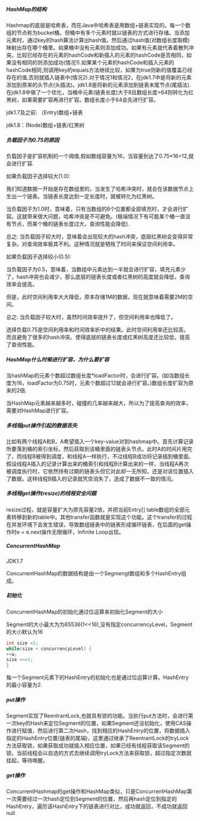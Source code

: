 ##### HashMap的结构

Hashmap的底层是哈希表，而在Java中哈希表是用数组+链表实现的。每一个数组的节点称为bucket桶。但桶中有多个元素时就以链表的方式进行存储。当添加元素时，通过key的hash算法计算出hash值。然后通过hash值(对数组长度取模)映射出存在哪个桶里。如果桶中没有元素则添加成功。如果有元素就代表着散列冲突。比较已经存在的元素的hashCode和新插入的元素的hashCode是否相同，如果没有相同的则添加成功(情况1).如果某个元素的hashCode和插入元素的hashCode相同,则调用key的equals方法继续比较，如果为true则新的值覆盖已经存在的值,否则就插入链表中(情况2).对于情况1和情况2，在jdk1.7中是将新的元素添加到原来的头节点(头插法)。jdk1.8是将新的元素添加到链表末尾节点(尾插法).在jdk1.8中做了一个优化，当桶中元素(链表长度)大于8且数组长度>64则转化为红黑树，如果需要扩容再进行扩容。数组长度小于64会先进行扩容。

jdk1.7及之前: （Entry)数组+链表

jdk1.8：(Node)数组+链表/红黑树

##### 负载因子为0.75的原因

负载因子是扩容机制的一个阈值,假如数组容量为16，当容量到达了0.75*16=12,就会进行扩容.

如果负载因子选择较大(1.0):

我们知道数据一开始是存在数组里的，当发生了哈希冲突时，就会在该数据节点上生出一个链表。当链表长度达到一定长度时，就被转化为红黑树。

当负载因子为1.0时，意味着，只有当数组的8个位置都全部填充时，才会进行扩容。这就带来很大问题，哈希冲突是不可避免。(极端情况下有可能某个桶一直没有节点，而某个桶的链表长度过大，查询性能会降低).

总之: 当负载因子较大时，意味着会出现较大的hash冲突，底层红黑树会变得异常复杂。对查询效率极其不利。这种情况就是牺牲了时间来保证空间利用率。

如果负载因子选择较小(0.5):

当负载因子为0.5，意味着，当数组中元素达到一半就会进行扩容，填充元素少了，hash冲突也会减少，那么底层的链表长度或者红黑树的高度就会降低，查询效率会提高。

但是，此时空间利用率大大降低，原本存储1M的数据，现在就意味着需要2M的空间。

总之: 当负载因子较大时，虽然时间效率提升了，但空间利用率也降低了。

选择负载0.75是空间利用率和时间效率折中的结果。此时空间利用率还比较高，而且避免了很多的hash冲突。使得底层的链表长度或红黑树高度还比较低，提高了查询性能。

 ##### HashMap什么时候进行扩容，为什么要扩容

当hashMap的元素个数超过数组长度*loadFactor时，会进行扩容。(如当数组长度为16，loadFactor为0.75时，元素个数超过12就会进行扩容。)数组长度扩容为原来的2倍.

当HashMap元素越来越多时，碰撞的几率越来越大，所以为了提高查询的效率，需要对HashMap进行扩容。

##### 多线程put操作引起的数据丢失

比如有两个线程A和B，A希望插入一个key-value对到hashmap中。首先计算记录所要落到桶的索引坐标，然后获取到该桶里面的链表头节点。此时A的时间片用完了，而线程B被得到调度，和线程A一样执行，不过线程B成功将记录插到桶里面。假设线程A插入的记录计算出来的桶索引和线程B计算出来的一样，当线程A再次被调度执行时，它依然持有过期的链表头但它对此却一无所知，还是对该位置插入了数据，这样线程B插入的记录就凭空消失了，造成了数据不一致的情况。

##### 多线程get操作(resize)的线程安全问题

resize过程，就是容量扩大为原先容量2倍，并把当前Entry[] table数组的全部元素转移到新的table中。其他transfer函数就是实现这个功能。这个transfer的过程在并发环境下会发生错误，导致数组链表中的链表形成循环链表，在后面的get操作时e = e.next操作无限循环，Infinite Loop出现。

##### ConcurrentHashMap

JDK1.7

ConcurrentHashMap的数据结构是由一个Segmengt数组和多个HashEntry组成。

##### 初始化

ConcurrentHashMap的初始化通过位运算来初始化Segment的大小

Segment的大小最大为为65536(1<<16),没有指定concurrencyLevel，Segment的大小默认为16

```java
int size =1;
while(size < concurrencyLevel) {
++a;
size <<=1;
}    
```

每一个Segment元素下的HashEntry的初始化也是通过位运算计算。HashEntry的最小容量为2.

##### put操作

Segment实现了ReentrantLock,也就具有锁的功能。当执行put方法时，会进行第一次key的Hash来定位Segment的位置，如果Segment还没初始化，使用CAS操作进行赋值，然后进行第二次Hash，找到相应的HashEntry的位置，将数据插入指定的HashEntry位置(链表的尾端)，这里通过继承了ReentrantLock的tryLock方法获取锁，如果获取成功就插入相应位置，如果已经有线程获取该Segment的锁，当前线程会以自选的方式去继续调用tryLock方法来获取锁，超过指定次数就挂起，等待唤醒。

##### get操作

ConcurrentHashmap的get操作和HashMap类似，只是ConcurrentHashMap第一次需要经过一次hash定位到Segment的位置，然后再hash定位到指定的HashEntry，遍历该HashEntry下的链表进行对比，成功就返回，不成功就返回null



